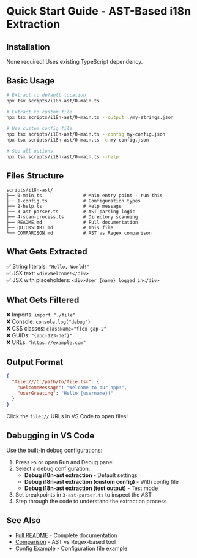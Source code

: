 # Quick Start Guide - AST-Based i18n Extraction

## Installation
None required! Uses existing TypeScript dependency.

## Basic Usage

```bash
# Extract to default location
npx tsx scripts/i18n-ast/0-main.ts

# Extract to custom file
npx tsx scripts/i18n-ast/0-main.ts --output ./my-strings.json

# Use custom config file
npx tsx scripts/i18n-ast/0-main.ts --config my-config.json
npx tsx scripts/i18n-ast/0-main.ts -c my-config.json

# See all options
npx tsx scripts/i18n-ast/0-main.ts --help
```

## Files Structure

```
scripts/i18n-ast/
├── 0-main.ts               # Main entry point - run this
├── 1-config.ts             # Configuration types
├── 2-help.ts               # Help message
├── 3-ast-parser.ts         # AST parsing logic
├── 4-scan-process.ts       # Directory scanning
├── README.md               # Full documentation
├── QUICKSTART.md           # This file
└── COMPARISON.md           # AST vs Regex comparison
```

## What Gets Extracted

✅ String literals: `"Hello, World!"`  
✅ JSX text: `<div>Welcome!</div>`  
✅ JSX with placeholders: `<div>User {name} logged in</div>`

## What Gets Filtered

❌ Imports: `import "./file"`  
❌ Console: `console.log("debug")`  
❌ CSS classes: `className="flex gap-2"`  
❌ GUIDs: `"{abc-123-def}"`  
❌ URLs: `"https://example.com"`

## Output Format

```json
{
  "file:///C:/path/to/file.tsx": {
    "welcomeMessage": "Welcome to our app!",
    "userGreeting": "Hello {username}!"
  }
}
```

Click the `file://` URLs in VS Code to open files!

## Debugging in VS Code

Use the built-in debug configurations:

1. Press `F5` or open Run and Debug panel
2. Select a debug configuration:
   - **Debug i18n-ast extraction** - Default settings
   - **Debug i18n-ast extraction (custom config)** - With config file
   - **Debug i18n-ast extraction (test output)** - Test mode
3. Set breakpoints in `3-ast-parser.ts` to inspect the AST
4. Step through the code to understand the extraction process

## See Also

- [Full README](./README.md) - Complete documentation
- [Comparison](./COMPARISON.md) - AST vs Regex-based tool
- [Config Example](../../extract-i18n-config.example.json) - Configuration file example
